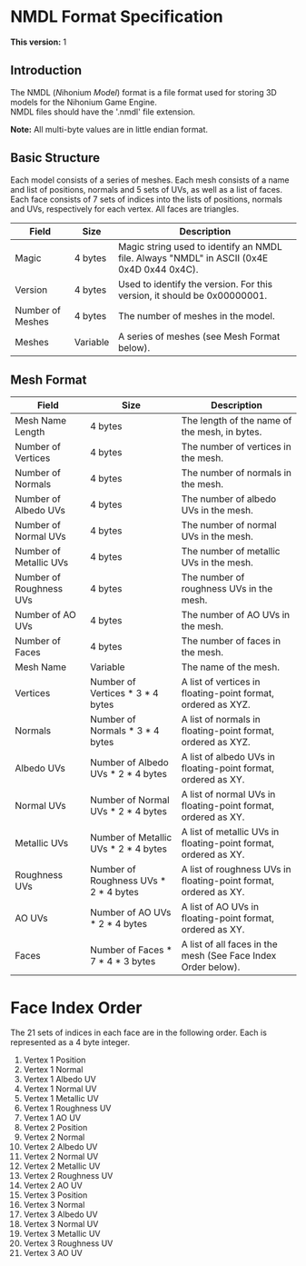 # NMDL Format Specification

**This version:** 1

## Introduction

The NMDL (*N*ihonium *M*o*d*e*l*) format is a file format used for storing 3D models for the Nihonium Game Engine.  
NMDL files should have the '.nmdl' file extension.

**Note:** All multi-byte values are in little endian format.

## Basic Structure

Each model consists of a series of meshes. Each mesh consists of a name and list of positions, normals and 5 sets of UVs, as well as a list of faces.
Each face consists of 7 sets of indices into the lists of positions, normals and UVs, respectively for each vertex.
All faces are triangles.

|Field           |Size    |Description                                                                              |
|----------------|--------|-----------------------------------------------------------------------------------------|
|Magic           |4 bytes |Magic string used to identify an NMDL file. Always "NMDL" in ASCII (0x4E 0x4D 0x44 0x4C).|
|Version         |4 bytes |Used to identify the version. For this version, it should be 0x00000001.                 |
|Number of Meshes|4 bytes |The number of meshes in the model.                                                       |
|Meshes          |Variable|A series of meshes (see Mesh Format below).                                              |

## Mesh Format
|Field                  |Size                                 |Description                                                     |
|-----------------------|-------------------------------------|----------------------------------------------------------------|
|Mesh Name Length       |4 bytes                              |The length of the name of the mesh, in bytes.                   |
|Number of Vertices     |4 bytes                              |The number of vertices in the mesh.                             |
|Number of Normals      |4 bytes                              |The number of normals in the mesh.                              |
|Number of Albedo UVs   |4 bytes                              |The number of albedo UVs in the mesh.                           |
|Number of Normal UVs   |4 bytes                              |The number of normal UVs in the mesh.                           |
|Number of Metallic UVs |4 bytes                              |The number of metallic UVs in the mesh.                         |
|Number of Roughness UVs|4 bytes                              |The number of roughness UVs in the mesh.                        |
|Number of AO UVs       |4 bytes                              |The number of AO UVs in the mesh.                               |
|Number of Faces        |4 bytes                              |The number of faces in the mesh.                                |
|Mesh Name              |Variable                             |The name of the mesh.                                           |
|Vertices               |Number of Vertices * 3 * 4 bytes     |A list of vertices in floating-point format, ordered as XYZ.    |
|Normals                |Number of Normals * 3 * 4 bytes      |A list of normals in floating-point format, ordered as XYZ.     |
|Albedo UVs             |Number of Albedo UVs * 2 * 4 bytes   |A list of albedo UVs in floating-point format, ordered as XY.   |
|Normal UVs             |Number of Normal UVs * 2 * 4 bytes   |A list of normal UVs in floating-point format, ordered as XY.   |
|Metallic UVs           |Number of Metallic UVs * 2 * 4 bytes |A list of metallic UVs in floating-point format, ordered as XY. |
|Roughness UVs          |Number of Roughness UVs * 2 * 4 bytes|A list of roughness UVs in floating-point format, ordered as XY.|
|AO UVs                 |Number of AO UVs * 2 * 4 bytes       |A list of AO UVs in floating-point format, ordered as XY.       |
|Faces                  |Number of Faces * 7 * 4 * 3 bytes    |A list of all faces in the mesh (See Face Index Order below).   |

# Face Index Order

The 21 sets of indices in each face are in the following order. Each is represented as a 4 byte integer.

1.  Vertex 1 Position
2.  Vertex 1 Normal
3.  Vertex 1 Albedo UV
4.  Vertex 1 Normal UV
5.  Vertex 1 Metallic UV
6.  Vertex 1 Roughness UV
7.  Vertex 1 AO UV
8.  Vertex 2 Position
9.  Vertex 2 Normal
10. Vertex 2 Albedo UV
11. Vertex 2 Normal UV
12. Vertex 2 Metallic UV
13. Vertex 2 Roughness UV
14. Vertex 2 AO UV
15. Vertex 3 Position
16. Vertex 3 Normal
17. Vertex 3 Albedo UV
18. Vertex 3 Normal UV
19. Vertex 3 Metallic UV
20. Vertex 3 Roughness UV
21. Vertex 3 AO UV